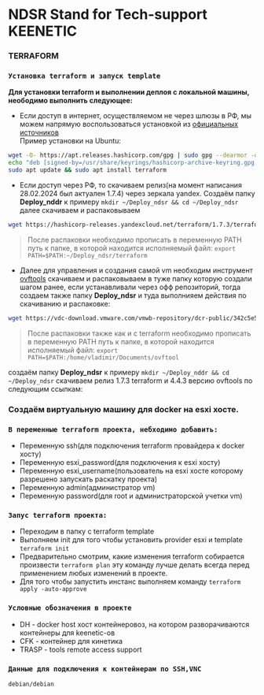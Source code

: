 # NDSR **Stand for Tech-support KEENETIC**


### **TERRAFORM**

### ```Установка terraform и запуск template ```
**Для установки terraform и выполнении деплоя с локальной машины, неободимо выполнить следующее:**

- Если доcтуп в интернет, осуществляемом не через шлюзы в РФ, мы можем напрямую воспользоваться установкой из [официальных источников](https://developer.hashicorp.com/terraform/install)  
Пример установки на Ubuntu: 
```sh
wget -O- https://apt.releases.hashicorp.com/gpg | sudo gpg --dearmor -o /usr/share/keyrings/hashicorp-archive-keyring.gpg
echo "deb [signed-by=/usr/share/keyrings/hashicorp-archive-keyring.gpg] https://apt.releases.hashicorp.com $(lsb_release -cs) main" | sudo tee /etc/apt/sources.list.d/hashicorp.list
sudo apt update && sudo apt install terraform
```
- Если доступ через РФ, то скачиваем релиз(на момент написания 28.02.2024 был актуален 1.7.4) через зеркала yandex.
Cоздаём папку **Deploy_nddr** к примеру ```mkdir ~/Deploy_ndsr && cd ~/Deploy_ndsr``` далее скачиваем и распаковываем
```sh
wget https://hashicorp-releases.yandexcloud.net/terraform/1.7.3/terraform_1.7.3_linux_amd64.zip && unzip ./terraform_1.7.3_linux_amd64.zip && rm ./terraform_1.7.3_linux_amd64.zip
```
>После распаковки необходимо прописать в переменную PATH путь к папке, в которой находится исполняемый файл: ```export PATH=$PATH:~/Deploy_ndsr/terraform```

- Далее для управления и создания самой vm необходим инструмент [ovftools](https://developer.vmware.com/web/tool/4.4.0/ovf/) 
скачиваем и распаковываем в туже папку которую создали шагом ранее, если устанавливали через офф репозиторий, тогда создаем также папку **Deploy_ndsr**  и туда выполнияем действия по скачиванию и распаковке:
```sh
wget https://vdc-download.vmware.com/vmwb-repository/dcr-public/342c5e55-1053-45c3-afe7-6d60a975a3f5/60ff09ea-612f-47e5-ad26-7ae42562674d/VMware-ovftool-4.4.3-18663434-lin.i386.zip && unzip VMware-ovftool-4.4.3-18663434-lin.i386.zip && rm ./VMware-ovftool-4.4.3-18663434-lin.i386.zip
```
>После распаковки также как и с terraform необходимо прописать в переменную PATH путь к папке, в которой находится исполняемый файл: ```export PATH=$PATH:/home/vladimir/Documents/ovftool```

создаём папку **Deploy_ndsr**  к примеру ```mkdir ~/Deploy_nddr && cd ~/Deploy_ndsr``` скачиваем релиз 1.7.3 terraform и 4.4.3 версию ovftools по следующим ссылкам:



### Создаём виртуальную машину для docker на esxi хосте.

### **```В переменные terraform проекта, небходимо добавить: ```**
- Переменную ssh(для подключения terraform провайдера к docker хосту) 
- Переменную esxi_password(для подключения к esxi хосту)
- Переменную esxi_username(пользователь на esxi хосте которому разрешено запускать раскатку проекта)
- Переменную admin(администратор vm)
- Переменную password(для root и администраторской учетки vm)

### ```Запус terraform проекта:```
- Переходим в папку c terraform template
- Выполняем init для того чтобы установить provider esxi и template ```terraform init```
- Предварительно смотрим, какие изменения terraform собирается произвести ```terraform plan``` эту команду лучше делать всегда перед применением любых изменений в проекте.
- Для того чтобы запустить инстанс выполняем команду ```terraform apply -auto-approve```

### ```Условные обозначения в проекте```
- DH - docker host хост контейнеровоз, на котором разворачиваются контейнеры для keenetic-ов
- CFK - контейнер для кинетика
- TRASP - tools remote access support

### ```Данные для подключения к контейнерам по SSH,VNC```
```debian/debian```
